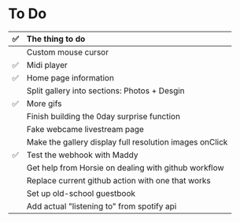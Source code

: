 # To Do
|✅ | The thing to do |
|:-:|:----------------|
| | Custom mouse cursor |
|✅| Midi player |
|✅| Home page information |
| | Split gallery into sections: Photos + Desgin |
|✅| More gifs |
| | Finish building the 0day surprise function |
| | Fake webcame livestream page |
| | Make the gallery display full resolution images onClick |
|✅| Test the webhook with Maddy |
| | Get help from Horsie on dealing with github workflow |
| | Replace current github action with one that works
| | Set up old-school guestbook
| | Add actual "listening to" from spotify api
